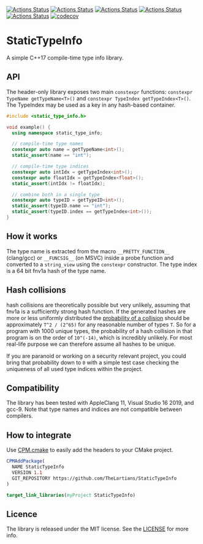 [![Actions Status](https://github.com/TheLartians/StaticTypeInfo/workflows/MacOS/badge.svg)](https://github.com/TheLartians/StaticTypeInfo/actions)
[![Actions Status](https://github.com/TheLartians/StaticTypeInfo/workflows/Windows/badge.svg)](https://github.com/TheLartians/StaticTypeInfo/actions)
[![Actions Status](https://github.com/TheLartians/StaticTypeInfo/workflows/Ubuntu/badge.svg)](https://github.com/TheLartians/StaticTypeInfo/actions)
[![Actions Status](https://github.com/TheLartians/StaticTypeInfo/workflows/Style/badge.svg)](https://github.com/TheLartians/StaticTypeInfo/actions)
[![Actions Status](https://github.com/TheLartians/StaticTypeInfo/workflows/Install/badge.svg)](https://github.com/TheLartians/StaticTypeInfo/actions)
[![codecov](https://codecov.io/gh/TheLartians/StaticTypeInfo/branch/master/graph/badge.svg)](https://codecov.io/gh/TheLartians/StaticTypeInfo)

# StaticTypeInfo

A simple C++17 compile-time type info library. 

## API

The header-only library exposes two main `constexpr` functions: `constexpr TypeName getTypeName<T>()` and `constexpr TypeIndex getTypeIndex<T>()`.
The TypeIndex may be used as a key in any hash-based container.

```cpp
#include <static_type_info.h>

void example() {
  using namespace static_type_info;

  // compile-time type names
  constexpr auto name = getTypeName<int>();
  static_assert(name == "int");

  // compile-time type indices
  constexpr auto intIdx = getTypeIndex<int>();
  constexpr auto floatIdx = getTypeIndex<float>();
  static_assert(intIdx != floatIdx);

  // combine both in a single type
  constexpr auto typeID = getTypeID<int>();
  static_assert(typeID.name == "int");
  static_assert(typeID.index == getTypeIndex<int>());
}
```

## How it works

The type name is extracted from the macro `__PRETTY_FUNCTION__` (clang/gcc) or `__FUNCSIG__` (on MSVC) inside a probe function and converted to a `string_view` using the `constexpr` constructor.
The type index is a 64 bit fnv1a hash of the type name.

## Hash collisions

hash collisions are theoretically possible but very unlikely, assuming that fnv1a is a sufficiently strong hash function. If the generated hashes are more or less uniformly distributed the [probability of a collision](https://en.wikipedia.org/wiki/Birthday_problem) should be approximately `T^2 / (2^65)` for any reasonable number of types `T`.
So for a program with 1000 unique types, the probability of a hash collision in that program is on the order of `10^(-14)`, which is incredibly unlikely.
For most real-life purpose we can therefore assume all hashes to be unique.

If you are paranoid or working on a security relevant project, you could bring that probability down to `0` with a simple test case checking the uniqueness of all used type indices within the project.

## Compatibility

The library has been tested with AppleClang 11, Visual Studio 16 2019, and gcc-9.
Note that type names and indices are not compatible between compilers.

## How to integrate

Use [CPM.cmake](https://github.com/TheLartians/CPM.cmake) to easily add the headers to your CMake project.

```cmake
CPMAddPackage(
  NAME StaticTypeInfo
  VERSION 1.1
  GIT_REPOSITORY https://github.com/TheLartians/StaticTypeInfo
)

target_link_libraries(myProject StaticTypeInfo)
```

## Licence

The library is released under the MIT license.
See the [LICENSE](LICENSE) for more info.
